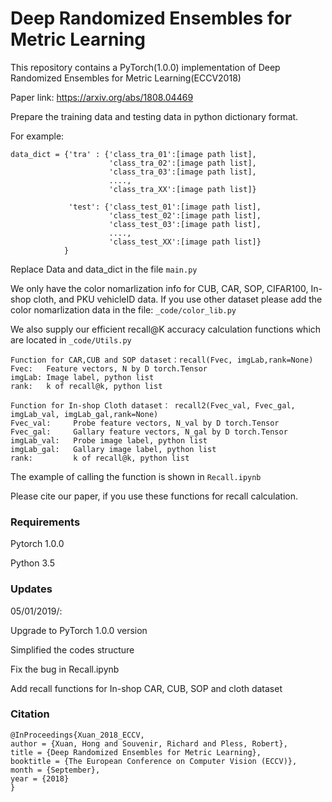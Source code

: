# Deep Randomized Ensembles for Metric Learning

This repository contains a PyTorch(1.0.0) implementation of Deep Randomized Ensembles for Metric Learning(ECCV2018)

Paper link: https://arxiv.org/abs/1808.04469

Prepare the training data and testing data in python dictionary format. 

For example:
```
data_dict = {'tra' : {'class_tra_01':[image path list],
                      'class_tra_02':[image path list],
                      'class_tra_03':[image path list],
                      ....,
                      'class_tra_XX':[image path list]}
                 
             'test': {'class_test_01':[image path list],
                      'class_test_02':[image path list],
                      'class_test_03':[image path list],
                      ....,
                      'class_test_XX':[image path list]}
            }
```
                 

Replace Data and data_dict in the file ```main.py```

We only have the color nomarlization info for CUB, CAR, SOP, CIFAR100, In-shop cloth, and PKU vehicleID data. If you use other dataset please add the color nomarlization data in the file: ```_code/color_lib.py```

We also supply our efficient recall@K accuracy calculation functions which are located in ```_code/Utils.py```

```
Function for CAR,CUB and SOP dataset：recall(Fvec, imgLab,rank=None) 
Fvec:   Feature vectors, N by D torch.Tensor
imgLab: Image label, python list
rank:   k of recall@k, python list

Function for In-shop Cloth dataset： recall2(Fvec_val, Fvec_gal, imgLab_val, imgLab_gal,rank=None) 
Fvec_val:     Probe feature vectors, N_val by D torch.Tensor
Fvec_gal:     Gallary feature vectors, N_gal by D torch.Tensor
imgLab_val:   Probe image label, python list
imgLab_gal:   Gallary image label, python list
rank:         k of recall@k, python list
```

The example of calling the function is shown in  ```Recall.ipynb```

Please cite our paper, if you use these functions for recall calculation.

### Requirements
Pytorch 1.0.0

Python 3.5

### Updates
05/01/2019/: 

Upgrade to PyTorch 1.0.0 version

Simplified the codes structure

Fix the bug in Recall.ipynb

Add recall functions for In-shop CAR, CUB, SOP and cloth dataset

### Citation
```
@InProceedings{Xuan_2018_ECCV,
author = {Xuan, Hong and Souvenir, Richard and Pless, Robert},
title = {Deep Randomized Ensembles for Metric Learning},
booktitle = {The European Conference on Computer Vision (ECCV)},
month = {September},
year = {2018}
}
```
